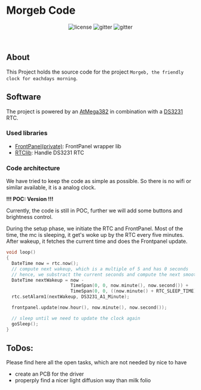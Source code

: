 # Morgeb Code

<p align="center">
  <p align="center">
    <img alt="license" src="https://img.shields.io/badge/license-MIT-blue">
    <img alt="gitter" src="https://img.shields.io/badge/Arduino-blue">
    <img alt="gitter" src="https://img.shields.io/badge/PlatformIO-blue">
  </p>
</p>
<br>

## About

This Project holds the source code for the project `Morgeb, the friendly clock for eachdays morning`.

## Software

The project is powered by an [AtMega382](http://ww1.microchip.com/downloads/en/DeviceDoc/Atmel-7810-Automotive-Microcontrollers-ATmega328P_Datasheet.pdf) in combination with a [DS3231](https://datasheets.maximintegrated.com/en/ds/DS3231.pdf) RTC.

### Used libraries
- [FrontPanel(private)](https://github.com/whati001/morgeb/tree/main/code/lib/frontpanel): FrontPanel wrapper lib
- [RTClib](https://github.com/adafruit/RTClib): Handle DS3231 RTC

### Code architecture

We have tried to keep the code as simple as possible.
So there is no wifi or similar available, it is a analog clock.

**!!! POC: Version !!!**

Currently, the code is still in POC, further we will add some buttons and brightness control.

During the setup phase, we initiate the RTC and FrontPanel.
Most of the time, the mc is sleeping, it get's woke up by the RTC every five minutes.
After wakeup, it fetches the current time and does the Frontpanel update.
```C++
void loop()
{
  DateTime now = rtc.now();
  // compute next wakeup, which is a multiple of 5 and has 0 seconds
  // hence, we substract the current seconds and compute the next smooth minute value
  DateTime nextWakeup = now -
                        TimeSpan(0, 0, now.minute(), now.second()) +
                        TimeSpan(0, 0, ((now.minute() + RTC_SLEEP_TIME) / RTC_SLEEP_TIME) * RTC_SLEEP_TIME, 0);
  rtc.setAlarm1(nextWakeup, DS3231_A1_Minute);

  frontpanel.update(now.hour(), now.minute(), now.second());

  // sleep until we need to update the clock again
  goSleep();
}
```

## ToDos:
Please find here all the open tasks, which are not needed by nice to have

* create an PCB for the driver
* properply find a nicer light diffusion way than milk folio 